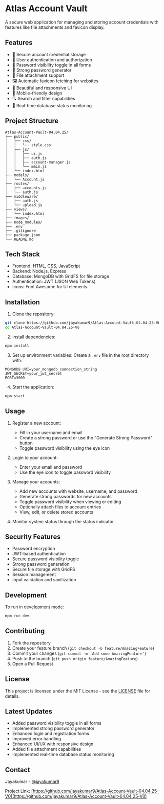 # Atlas Account Vault

A secure web application for managing and storing account credentials with features like file attachments and favicon display.

## Features

- 🔐 Secure account credential storage
- 👤 User authentication and authorization
- 🔑 Password visibility toggle in all forms
- 🎲 Strong password generator
- 📎 File attachment support
- 🖼️ Automatic favicon fetching for websites
- 🎨 Beautiful and responsive UI
- 📱 Mobile-friendly design
- 🔍 Search and filter capabilities
- 🔄 Real-time database status monitoring

## Project Structure

```plaintext
Atlas-Account-Vault-04.04.25/
├── public/
│   ├── css/
│   │   └── style.css
│   ├── js/
│   │   ├── ui.js
│   │   ├── auth.js
│   │   ├── account-manager.js
│   │   └── main.js
│   └── index.html
├── models/
│   └── Account.js
├── routes/
│   ├── accounts.js
│   └── auth.js
├── middleware/
│   ├── auth.js
│   └── upload.js
├── views/
│   └── index.html
├── images/
├── node_modules/
├── .env
├── .gitignore
├── package.json
└── README.md
```

## Tech Stack

- Frontend: HTML, CSS, JavaScript
- Backend: Node.js, Express
- Database: MongoDB with GridFS for file storage
- Authentication: JWT (JSON Web Tokens)
- Icons: Font Awesome for UI elements

## Installation

1. Clone the repository:

```bash
git clone https://github.com/jayakumar9/Atlas-Account-Vault-04.04.25-V0.git
cd Atlas-Account-Vault-04.04.25-V0
```

2. Install dependencies:

```bash
npm install
```

3. Set up environment variables:
Create a `.env` file in the root directory with:

```properties
MONGODB_URI=your_mongodb_connection_string
JWT_SECRET=your_jwt_secret
PORT=3000
```

4. Start the application:

```bash
npm start
```

## Usage

1. Register a new account:
   - Fill in your username and email
   - Create a strong password or use the "Generate Strong Password" button
   - Toggle password visibility using the eye icon
   
2. Login to your account:
   - Enter your email and password
   - Use the eye icon to toggle password visibility

3. Manage your accounts:
   - Add new accounts with website, username, and password
   - Generate strong passwords for new accounts
   - Toggle password visibility when viewing or editing
   - Optionally attach files to account entries
   - View, edit, or delete stored accounts

4. Monitor system status through the status indicator

## Security Features

- Password encryption
- JWT-based authentication
- Secure password visibility toggle
- Strong password generation
- Secure file storage with GridFS
- Session management
- Input validation and sanitization

## Development

To run in development mode:

```bash
npm run dev
```

## Contributing

1. Fork the repository
2. Create your feature branch (`git checkout -b feature/AmazingFeature`)
3. Commit your changes (`git commit -m 'Add some AmazingFeature'`)
4. Push to the branch (`git push origin feature/AmazingFeature`)
5. Open a Pull Request

## License

This project is licensed under the MIT License - see the [LICENSE](LICENSE) file for details.

## Latest Updates

- Added password visibility toggle in all forms
- Implemented strong password generator
- Enhanced login and registration forms
- Improved error handling
- Enhanced UI/UX with responsive design
- Added file attachment capabilities
- Implemented real-time database status monitoring

## Contact

Jayakumar - [@jayakumar9](https://github.com/jayakumar9)

Project Link: [https://github.com/jayakumar9/Atlas-Account-Vault-04.04.25-V0](https://github.com/jayakumar9/Atlas-Account-Vault-04.04.25-V0)
